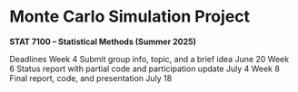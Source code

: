 # Monte Carlo Simulation Project
**STAT 7100 – Statistical Methods (Summer 2025)**

Deadlines
Week 4	Submit group info, topic, and a brief idea	June 20
Week 6	Status report with partial code and participation update	July 4
Week 8	Final report, code, and presentation	July 18
